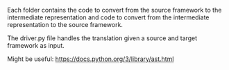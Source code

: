 Each folder contains the code to convert from the source framework to the intermediate representation and code to convert from the intermediate representation to the source framework.

The driver.py file handles the translation given a source and target framework as input.

Might be useful: https://docs.python.org/3/library/ast.html
